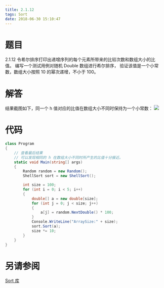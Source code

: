 ```yaml
---
title: 2.1.12
tags: Sort
date: 2018-06-30 15:10:47
---
```


# 题目

2.1.12
令希尔排序打印出递增序列的每个元素所带来的比较次数和数组大小的比值。 
编写一个测试用例对随机 Double 数组进行希尔排序，
验证该值是一个小常数，数组大小按照 10 的幂次递增，不小于 100。

# 解答

结果截图如下，同一个 h 值对应的比值在数组大小不同时保持为一个小常数：
![](./1.png)

# 代码

```csharp
class Program
{
    // 查看最后结果
    // 可以发现相同的 h 在数组大小不同时所产生的比值十分接近。
    static void Main(string[] args)
    {
        Random random = new Random();
        ShellSort sort = new ShellSort();

        int size = 100;
        for (int i = 0; i < 5; i++)
        {
            double[] a = new double[size];
            for (int j = 0; j < size; j++)
            {
                a[j] = random.NextDouble() * 100;
            }
            Console.WriteLine("ArraySize:" + size);
            sort.Sort(a);
            size *= 10;
        }
    }
}
```

# 另请参阅

[Sort 库](https://github.com/ikesnowy/Algorithms-4th-Edition-in-Csharp/tree/master/2%20Sorting/2.1/Sort)